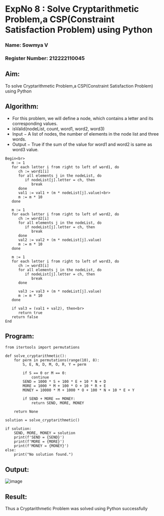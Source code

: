 # ExpNo 8 : Solve Cryptarithmetic Problem,a CSP(Constraint Satisfaction Problem) using Python
### Name: Sowmya V
### Register Number: 212222110045

## Aim:
To solve Cryptarithmetic Problem,a CSP(Constraint Satisfaction Problem) using Python

## Algorithm:

- For this problem, we will define a node, which contains a letter and its corresponding values.
- isValid(nodeList, count, word1, word2, word3)
- Input − A list of nodes, the number of elements in the node list and three words.
- Output − True if the sum of the value for word1 and word2 is same as word3 value.
```
Begin<br>
   m := 1
   for each letter i from right to left of word1, do
      ch := word1[i]
      for all elements j in the nodeList, do
         if nodeList[j].letter = ch, then
            break
      done
      val1 := val1 + (m * nodeList[j].value)<br>
      m := m * 10
   done

   m := 1
   for each letter i from right to left of word2, do
      ch := word2[i]
      for all elements j in the nodeList, do
         if nodeList[j].letter = ch, then
            break
      done
      val2 := val2 + (m * nodeList[j].value)
      m := m * 10
   done

   m := 1
   for each letter i from right to left of word3, do
      ch := word3[i]
      for all elements j in the nodeList, do
         if nodeList[j].letter = ch, then
            break
      done

      val3 := val3 + (m * nodeList[j].value)
      m := m * 10
   done

   if val3 = (val1 + val2), then<br>
      return true
   return false
End

```
## Program: 
```
from itertools import permutations

def solve_cryptarithmetic():
    for perm in permutations(range(10), 8):
        S, E, N, D, M, O, R, Y = perm

        if S == 0 or M == 0:
            continue
        SEND = 1000 * S + 100 * E + 10 * N + D
        MORE = 1000 * M + 100 * O + 10 * R + E
        MONEY = 10000 * M + 1000 * O + 100 * N + 10 * E + Y

        if SEND + MORE == MONEY:
            return SEND, MORE, MONEY

    return None

solution = solve_cryptarithmetic()

if solution:
    SEND, MORE, MONEY = solution
    print(f'SEND = {SEND}')
    print(f'MORE = {MORE}')
    print(f'MONEY = {MONEY}')
else:
    print("No solution found.")

```
## Output:
![image](https://github.com/user-attachments/assets/c63dda01-876c-49fe-a900-d07e9924b4a4)

## Result:
Thus a Cryptarithmetic Problem was solved using Python successfully
